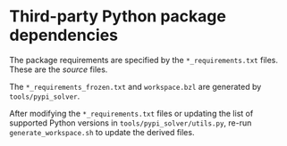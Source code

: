Third-party Python package dependencies
=======================================

The package requirements are specified by the `*_requirements.txt` files.  These
are the *source* files.

The `*_requirements_frozen.txt` and `workspace.bzl` are generated by
`tools/pypi_solver`.

After modifying the `*_requirements.txt` files or updating the list of supported
Python versions in `tools/pypi_solver/utils.py`, re-run `generate_workspace.sh`
to update the derived files.
